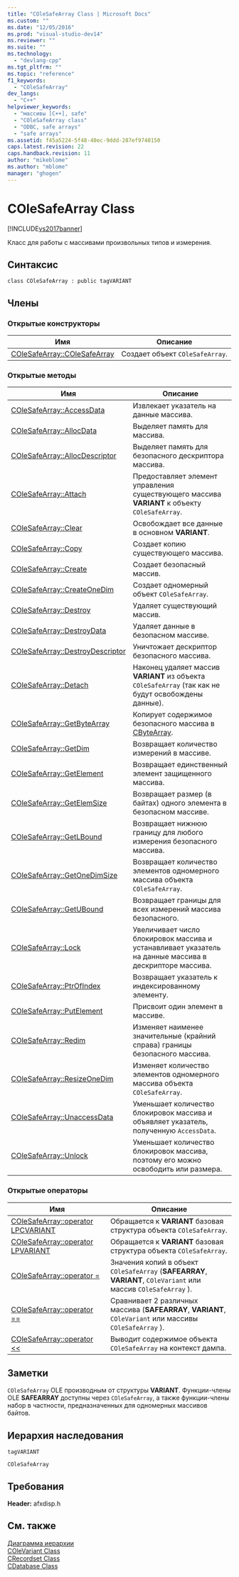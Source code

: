```yaml
---
title: "COleSafeArray Class | Microsoft Docs"
ms.custom: ""
ms.date: "12/05/2016"
ms.prod: "visual-studio-dev14"
ms.reviewer: ""
ms.suite: ""
ms.technology: 
  - "devlang-cpp"
ms.tgt_pltfrm: ""
ms.topic: "reference"
f1_keywords: 
  - "COleSafeArray"
dev_langs: 
  - "C++"
helpviewer_keywords: 
  - "массивы [C++], safe"
  - "COleSafeArray class"
  - "ODBC, safe arrays"
  - "safe arrays"
ms.assetid: f45a5224-5f48-40ec-9ddd-287ef9740150
caps.latest.revision: 22
caps.handback.revision: 11
author: "mikeblome"
ms.author: "mblome"
manager: "ghogen"
---
```

# COleSafeArray Class
[!INCLUDE[vs2017banner](../../assembler/inline/includes/vs2017banner.md)]

Класс для работы с массивами произвольных типов и измерения.  
  
## Синтаксис  
  
```  
class COleSafeArray : public tagVARIANT  
```  
  
## Члены  
  
### Открытые конструкторы  
  
|Имя|Описание|  
|---------|--------------|  
|[COleSafeArray::COleSafeArray](../Topic/COleSafeArray::COleSafeArray.md)|Создает объект `COleSafeArray`.|  
  
### Открытые методы  
  
|Имя|Описание|  
|---------|--------------|  
|[COleSafeArray::AccessData](../Topic/COleSafeArray::AccessData.md)|Извлекает указатель на данные массива.|  
|[COleSafeArray::AllocData](../Topic/COleSafeArray::AllocData.md)|Выделяет память для массива.|  
|[COleSafeArray::AllocDescriptor](../Topic/COleSafeArray::AllocDescriptor.md)|Выделяет память для безопасного дескриптора массива.|  
|[COleSafeArray::Attach](../Topic/COleSafeArray::Attach.md)|Предоставляет элемент управления существующего массива **VARIANT** к объекту `COleSafeArray`.|  
|[COleSafeArray::Clear](../Topic/COleSafeArray::Clear.md)|Освобождает все данные в основном **VARIANT**.|  
|[COleSafeArray::Copy](../Topic/COleSafeArray::Copy.md)|Создает копию существующего массива.|  
|[COleSafeArray::Create](../Topic/COleSafeArray::Create.md)|Создает безопасный массив.|  
|[COleSafeArray::CreateOneDim](../Topic/COleSafeArray::CreateOneDim.md)|Создает одномерный объект `COleSafeArray`.|  
|[COleSafeArray::Destroy](../Topic/COleSafeArray::Destroy.md)|Удаляет существующий массив.|  
|[COleSafeArray::DestroyData](../Topic/COleSafeArray::DestroyData.md)|Удаляет данные в безопасном массиве.|  
|[COleSafeArray::DestroyDescriptor](../Topic/COleSafeArray::DestroyDescriptor.md)|Уничтожает дескриптор безопасного массива.|  
|[COleSafeArray::Detach](../Topic/COleSafeArray::Detach.md)|Наконец удаляет массив **VARIANT** из объекта `COleSafeArray` \(так как не будут освобождены данные\).|  
|[COleSafeArray::GetByteArray](../Topic/COleSafeArray::GetByteArray.md)|Копирует содержимое безопасного массива в [CByteArray](../../mfc/reference/cbytearray-class.md).|  
|[COleSafeArray::GetDim](../Topic/COleSafeArray::GetDim.md)|Возвращает количество измерений в массиве.|  
|[COleSafeArray::GetElement](../Topic/COleSafeArray::GetElement.md)|Возвращает единственный элемент защищенного массива.|  
|[COleSafeArray::GetElemSize](../Topic/COleSafeArray::GetElemSize.md)|Возвращает размер \(в байтах\) одного элемента в безопасном массиве.|  
|[COleSafeArray::GetLBound](../Topic/COleSafeArray::GetLBound.md)|Возвращает нижнюю границу для любого измерения безопасного массива.|  
|[COleSafeArray::GetOneDimSize](../Topic/COleSafeArray::GetOneDimSize.md)|Возвращает количество элементов одномерного массива объекта `COleSafeArray`.|  
|[COleSafeArray::GetUBound](../Topic/COleSafeArray::GetUBound.md)|Возвращает границы для всех измерений массива безопасного.|  
|[COleSafeArray::Lock](../Topic/COleSafeArray::Lock.md)|Увеличивает число блокировок массива и устанавливает указатель на данные массива в дескрипторе массива.|  
|[COleSafeArray::PtrOfIndex](../Topic/COleSafeArray::PtrOfIndex.md)|Возвращает указатель к индексированному элементу.|  
|[COleSafeArray::PutElement](../Topic/COleSafeArray::PutElement.md)|Присвоит один элемент в массиве.|  
|[COleSafeArray::Redim](../Topic/COleSafeArray::Redim.md)|Изменяет наименее значительные \(крайний справа\) границы безопасного массива.|  
|[COleSafeArray::ResizeOneDim](../Topic/COleSafeArray::ResizeOneDim.md)|Изменяет количество элементов одномерного массива объекта `COleSafeArray`.|  
|[COleSafeArray::UnaccessData](../Topic/COleSafeArray::UnaccessData.md)|Уменьшает количество блокировок массива и объявляет указатель, полученную `AccessData`.|  
|[COleSafeArray::Unlock](../Topic/COleSafeArray::Unlock.md)|Уменьшает количество блокировок массива, поэтому его можно освободить или размера.|  
  
### Открытые операторы  
  
|Имя|Описание|  
|---------|--------------|  
|[COleSafeArray::operator LPCVARIANT](../Topic/COleSafeArray::operator%20LPCVARIANT.md)|Обращается к **VARIANT** базовая структура объекта `COleSafeArray`.|  
|[COleSafeArray::operator LPVARIANT](../Topic/COleSafeArray::operator%20LPVARIANT.md)|Обращается к **VARIANT** базовая структура объекта `COleSafeArray`.|  
|[COleSafeArray::operator \=](../Topic/COleSafeArray::operator%20=.md)|Значения копий в объект `COleSafeArray` \(**SAFEARRAY**, **VARIANT**, `COleVariant` или массив `COleSafeArray` \).|  
|[COleSafeArray::operator \=\=](../Topic/COleSafeArray::operator%20==.md)|Сравнивает 2 различных массива \(**SAFEARRAY**, **VARIANT**, `COleVariant` или массивы `COleSafeArray` \).|  
|[COleSafeArray::operator \<\<](../Topic/COleSafeArray::operator%20%3C%3C.md)|Выводит содержимое объекта `COleSafeArray` на контекст дампа.|  
  
## Заметки  
 `COleSafeArray` OLE производным от структуры **VARIANT**.  Функции\-члены OLE **SAFEARRAY** доступны через `COleSafeArray`, а также функции\-члены набор в частности, предназначенных для одномерных массивов байтов.  
  
## Иерархия наследования  
 `tagVARIANT`  
  
 `COleSafeArray`  
  
## Требования  
 **Header:**  afxdisp.h  
  
## См. также  
 [Диаграмма иерархии](../../mfc/hierarchy-chart.md)   
 [COleVariant Class](../../mfc/reference/colevariant-class.md)   
 [CRecordset Class](../Topic/CRecordset%20Class.md)   
 [CDatabase Class](../../mfc/reference/cdatabase-class.md)